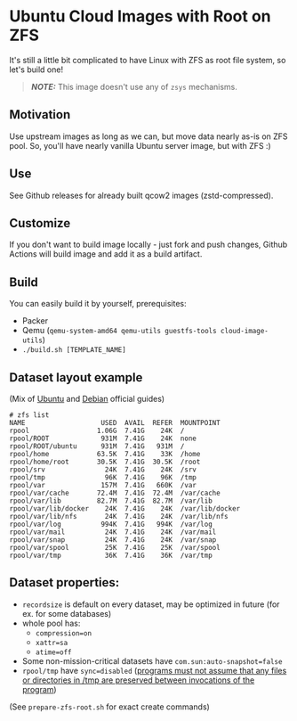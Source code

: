 # Ubuntu Cloud Images with Root on ZFS

It's still a little bit complicated to have Linux with ZFS as root file system,
so let's build one!

> **_NOTE:_**  This image doesn't use any of `zsys` mechanisms.

## Motivation

Use upstream images as long as we can, but move data nearly as-is on ZFS pool.
So, you'll have nearly vanilla Ubuntu server image, but with ZFS :)

## Use

See Github releases for already built qcow2 images (zstd-compressed).

## Customize

If you don't want to build image locally - just fork and push changes, Github Actions will build image and add it as a build artifact.

## Build

You can easily build it by yourself, prerequisites:
- Packer
- Qemu (`qemu-system-amd64 qemu-utils guestfs-tools cloud-image-utils`)
- `./build.sh [TEMPLATE_NAME]`

## Dataset layout example

(Mix of [Ubuntu](https://openzfs.github.io/openzfs-docs/Getting%20Started/Ubuntu/Ubuntu%2022.04%20Root%20on%20ZFS.html) and [Debian](https://openzfs.github.io/openzfs-docs/Getting%20Started/Debian/Debian%20Bookworm%20Root%20on%20ZFS.html) official guides)

```
# zfs list
NAME                   USED  AVAIL  REFER  MOUNTPOINT
rpool                 1.06G  7.41G    24K  /
rpool/ROOT             931M  7.41G    24K  none
rpool/ROOT/ubuntu      931M  7.41G   931M  /
rpool/home            63.5K  7.41G    33K  /home
rpool/home/root       30.5K  7.41G  30.5K  /root
rpool/srv               24K  7.41G    24K  /srv
rpool/tmp               96K  7.41G    96K  /tmp
rpool/var              157M  7.41G   660K  /var
rpool/var/cache       72.4M  7.41G  72.4M  /var/cache
rpool/var/lib         82.7M  7.41G  82.7M  /var/lib
rpool/var/lib/docker    24K  7.41G    24K  /var/lib/docker
rpool/var/lib/nfs       24K  7.41G    24K  /var/lib/nfs
rpool/var/log          994K  7.41G   994K  /var/log
rpool/var/mail          24K  7.41G    24K  /var/mail
rpool/var/snap          24K  7.41G    24K  /var/snap
rpool/var/spool         25K  7.41G    25K  /var/spool
rpool/var/tmp           36K  7.41G    36K  /var/tmp
```

## Dataset properties:
- `recordsize` is default on every dataset, may be optimized in future (for ex. for some databases)
- whole pool has:
  - `compression=on`
  - `xattr=sa`
  - `atime=off`
- Some non-mission-critical datasets have `com.sun:auto-snapshot=false`
- `rpool/tmp` have `sync=disabled` ([programs must not assume that any files or directories in /tmp are preserved between invocations of the program](https://refspecs.linuxfoundation.org/FHS_3.0/fhs/ch03s18.html))

(See `prepare-zfs-root.sh` for exact create commands)
